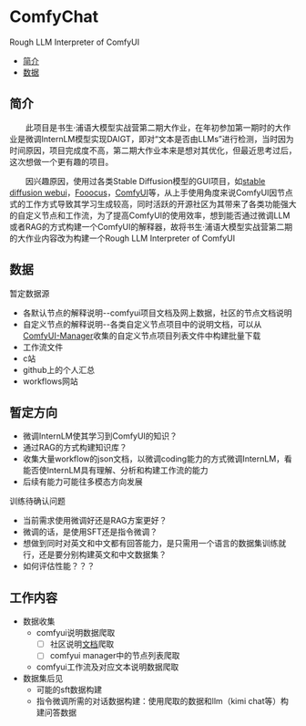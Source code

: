 # ComfyChat
Rough LLM Interpreter of ComfyUI

- [简介](#简介)
- [数据](#数据)

## 简介
&emsp;&emsp;此项目是书生$·$浦语大模型实战营第二期大作业，在年初参加第一期时的大作业是微调InternLM模型实现DAIGT，即对“文本是否由LLMs”进行检测，当时因为时间原因，项目完成度不高，第二期大作业本来是想对其优化，但最近思考过后，这次想做一个更有趣的项目。

&emsp;&emsp;因兴趣原因，使用过各类Stable Diffusion模型的GUI项目，如[stable diffusion webui](https://github.com/AUTOMATIC1111/stable-diffusion-webui)，[Fooocus](https://github.com/lllyasviel/Fooocus)，[ComfyUI](https://github.com/comfyanonymous/ComfyUI)等，从上手使用角度来说ComfyUI因节点式的工作方式导致其学习生成较高，同时活跃的开源社区为其带来了各类功能强大的自定义节点和工作流，为了提高ComfyUI的使用效率，想到能否通过微调LLM或者RAG的方式构建一个ComfyUI的解释器，故将书生$·$浦语大模型实战营第二期的大作业内容改为构建一个Rough LLM Interpreter of ComfyUI

## 数据

暂定数据源
 - 各默认节点的解释说明--comfyui项目文档及网上数据，社区的节点文档说明
 - 自定义节点的解释说明--各类自定义节点项目中的说明文档，可以从[
ComfyUI-Manager](https://github.com/ltdrdata/ComfyUI-Manager)收集的自定义节点项目列表文件中构建批量下载
 - 工作流文件
  - c站
  - github上的个人汇总
  - workflows网站


## 暂定方向
- 微调InternLM使其学习到ComfyUI的知识？
- 通过RAG的方式构建知识库？
- 收集大量workflow的json文档，以微调coding能力的方式微调InternLM，看能否使InternLM具有理解、分析和构建工作流的能力
- 后续有能力可能往多模态方向发展

训练待确认问题
 - 当前需求使用微调好还是RAG方案更好？
 - 微调的话，是使用SFT还是指令微调？
 - 想做到同时对英文和中文都有回答能力，是只需用一个语言的数据集训练就行，还是要分别构建英文和中文数据集？
 -  如何评估性能？？？

## 工作内容
 - 数据收集
   - comfyui说明数据爬取
     - [ ] 社区说明[文档](https://blenderneko.github.io/ComfyUI-docs/#further-support)爬取
     - [ ] comfyui manager中的节点列表爬取
   - comfyui工作流及对应文本说明数据爬取
 - 数据集后见
   - 可能的sft数据构建
   - 指令微调所需的对话数据构建：使用爬取的数据和llm（kimi chat等）构建问答数据
